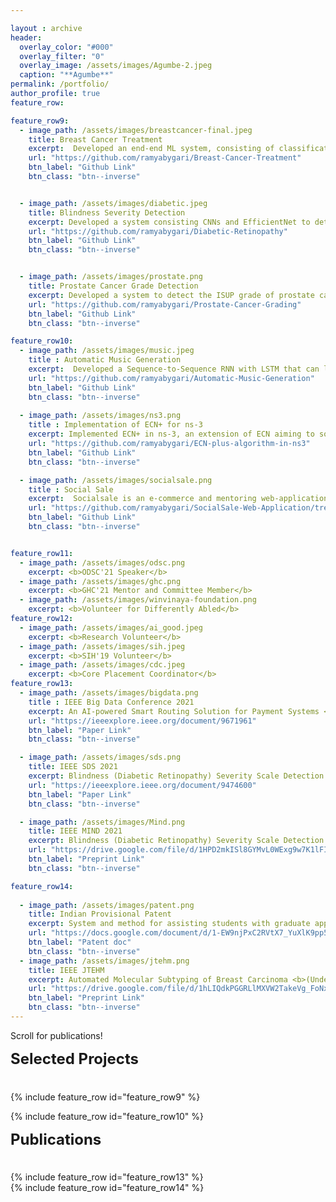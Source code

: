 ```yaml
---

layout : archive
header:
  overlay_color: "#000"
  overlay_filter: "0"
  overlay_image: /assets/images/Agumbe-2.jpeg
  caption: "**Agumbe**"
permalink: /portfolio/
author_profile: true
feature_row:

feature_row9:
  - image_path: /assets/images/breastcancer-final.jpeg
    title: Breast Cancer Treatment
    excerpt:  Developed an end-end ML system, consisting of classification and segmentation, to grade IHC images and suggest an appropriate treatment corresponding to the grade.
    url: "https://github.com/ramyabygari/Breast-Cancer-Treatment"
    btn_label: "Github Link"
    btn_class: "btn--inverse"


  - image_path: /assets/images/diabetic.jpeg
    title: Blindness Severity Detection
    excerpt: Developed a system consisting CNNs and EfficientNet to detect blindness caused due to Diabetic Retinopathy. This system achieved an accuracy of 94.80%.
    url: "https://github.com/ramyabygari/Diabetic-Retinopathy"
    btn_label: "Github Link"
    btn_class: "btn--inverse"


  - image_path: /assets/images/prostate.png
    title: Prostate Cancer Grade Detection
    excerpt: Developed a system to detect the ISUP grade of prostate cancer. The system achieved an accuracy of 92.38% in grading (Consists of finding and classifying cancer tissue).
    url: "https://github.com/ramyabygari/Prostate-Cancer-Grading"
    btn_label: "Github Link"
    btn_class: "btn--inverse"

feature_row10:
  - image_path: /assets/images/music.jpeg
    title : Automatic Music Generation
    excerpt:  Developed a Sequence-to-Sequence RNN with LSTM that can learn chord progressions from music in the training data and generate new music.
    url: "https://github.com/ramyabygari/Automatic-Music-Generation"
    btn_label: "Github Link"
    btn_class: "btn--inverse"
  
  - image_path: /assets/images/ns3.png
    title : Implementation of ECN+ for ns-3 
    excerpt: Implemented ECN+ in ns-3, an extension of ECN aiming to solve a drawback of ECN. ECN is a signaling mechanism used to signal the sender about congestion in a network. 
    url: "https://github.com/ramyabygari/ECN-plus-algorithm-in-ns3"
    btn_label: "Github Link"
    btn_class: "btn--inverse"

  - image_path: /assets/images/socialsale.png
    title : Social Sale 
    excerpt:  Socialsale is an e-commerce and mentoring web-application platform, with a chatbot support, available to all students within a college to exchange products and information.
    url: "https://github.com/ramyabygari/SocialSale-Web-Application/tree/master"
    btn_label: "Github Link"
    btn_class: "btn--inverse"


feature_row11:
  - image_path: /assets/images/odsc.png
    excerpt: <b>ODSC'21 Speaker</b>
  - image_path: /assets/images/ghc.png
    excerpt: <b>GHC'21 Mentor and Committee Member</b>
  - image_path: /assets/images/winvinaya-foundation.png
    excerpt: <b>Volunteer for Differently Abled</b>
feature_row12:
  - image_path: /assets/images/ai_good.jpeg
    excerpt: <b>Research Volunteer</b>
  - image_path: /assets/images/sih.jpeg
    excerpt: <b>SIH'19 Volunteer</b>
  - image_path: /assets/images/cdc.jpeg
    excerpt: <b>Core Placement Coordinator</b>
feature_row13:
  - image_path: /assets/images/bigdata.png
    title : IEEE Big Data Conference 2021 
    excerpt: An AI-powered Smart Routing Solution for Payment Systems <b>(Accepted, Short Paper)</b>
    url: "https://ieeexplore.ieee.org/document/9671961"
    btn_label: "Paper Link"
    btn_class: "btn--inverse"

  - image_path: /assets/images/sds.png
    title: IEEE SDS 2021
    excerpt: Blindness (Diabetic Retinopathy) Severity Scale Detection <b>(Accepted, Full Paper)</b>
    url: "https://ieeexplore.ieee.org/document/9474600"
    btn_label: "Paper Link"
    btn_class: "btn--inverse"

  - image_path: /assets/images/Mind.png
    title: IEEE MIND 2021
    excerpt: Blindness (Diabetic Retinopathy) Severity Scale Detection <b>(Accepted, Full Paper)</b>
    url: "https://drive.google.com/file/d/1HPD2mkISl8GYMvL0WExg9w7K1lFIfoSi/view"
    btn_label: "Preprint Link"
    btn_class: "btn--inverse"

feature_row14:
  
  - image_path: /assets/images/patent.png
    title: Indian Provisional Patent
    excerpt: System and method for assisting students with graduate applications <b>(Accepted)</b>
    url: "https://docs.google.com/document/d/1-EW9njPxC2RVtX7_YuXlK9pp5cNM1_MXL9_ut9ZOlpY/edit?usp=sharing"
    btn_label: "Patent doc"
    btn_class: "btn--inverse"
  - image_path: /assets/images/jtehm.png
    title: IEEE JTEHM
    excerpt: Automated Molecular Subtyping of Breast Carcinoma <b>(Under Review, Journal)</b>
    url: "https://drive.google.com/file/d/1hLIQdkPGGRLlMXVW2TakeVg_FoNxFIIH/view?usp=sharing"
    btn_label: "Preprint Link"
    btn_class: "btn--inverse"
---
```

Scroll for publications!


<div style="margin-bottom:1cm" align="left"><font size="5"><b>Selected Projects</b></font></div>



<div class="grid__wrapper">
{% include feature_row id="feature_row9" %}
</div>

<div class="grid__wrapper">

{% include feature_row id="feature_row10" %}

</div>

<div style="margin-bottom:1cm" align="left"><font size="5"><b>Publications</b></font></div>
<div class="grid__wrapper">
{% include feature_row id="feature_row13" %}
</div>
<div class="grid__wrapper">
{% include feature_row id="feature_row14" %}
</div>






